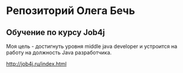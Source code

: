# Репозиторий Олега Бечь
## Обучение по курсу Job4j

Моя цель - достигнуть уровня middle java developer и устроится на работу на должность Java разработчика.

http://job4j.ru/index.html
